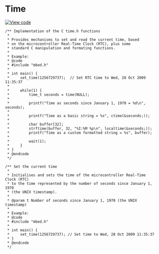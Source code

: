 # Time

[![View code](https://www.mbed.com/embed/?url=https://developer.mbed.org/users/mbed_official/code/time_HelloWorld/)](https://developer.mbed.org/users/mbed_official/code/time_HelloWorld/file/b3b93997a0a6/main.cpp) 

```
/** Implementation of the C time.h functions
 *
 * Provides mechanisms to set and read the current time, based
 * on the microcontroller Real-Time Clock (RTC), plus some
 * standard C manipulation and formating functions.
 *
 * Example:
 * @code
 * #include "mbed.h"
 *
 * int main() {
 *     set_time(1256729737);  // Set RTC time to Wed, 28 Oct 2009 11:35:37
 *
 *     while(1) {
 *         time_t seconds = time(NULL);
 *
 *         printf("Time as seconds since January 1, 1970 = %d\n", seconds);
 *
 *         printf("Time as a basic string = %s", ctime(&seconds;));
 *
 *         char buffer[32];
 *         strftime(buffer, 32, "%I:%M %p\n", localtime(&seconds;));
 *         printf("Time as a custom formatted string = %s", buffer);
 *
 *         wait(1);
 *     }
 * }
 * @endcode
 */
 
/** Set the current time
 *
 * Initialises and sets the time of the microcontroller Real-Time Clock (RTC)
 * to the time represented by the number of seconds since January 1, 1970
 * (the UNIX timestamp).
 *
 * @param t Number of seconds since January 1, 1970 (the UNIX timestamp)
 *
 * Example:
 * @code
 * #include "mbed.h"
 *
 * int main() {
 *     set_time(1256729737); // Set time to Wed, 28 Oct 2009 11:35:37
 * }
 * @endcode
 */
``` 
